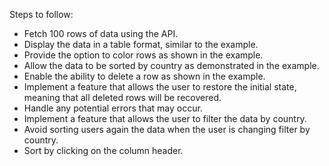 Steps to follow:

- Fetch 100 rows of data using the API.
- Display the data in a table format, similar to the example.
- Provide the option to color rows as shown in the example.
- Allow the data to be sorted by country as demonstrated in the example.
- Enable the ability to delete a row as shown in the example.
- Implement a feature that allows the user to restore the initial state, meaning that all deleted rows will be recovered.
- Handle any potential errors that may occur.
- Implement a feature that allows the user to filter the data by country.
- Avoid sorting users again the data when the user is changing filter by country.
- Sort by clicking on the column header.

